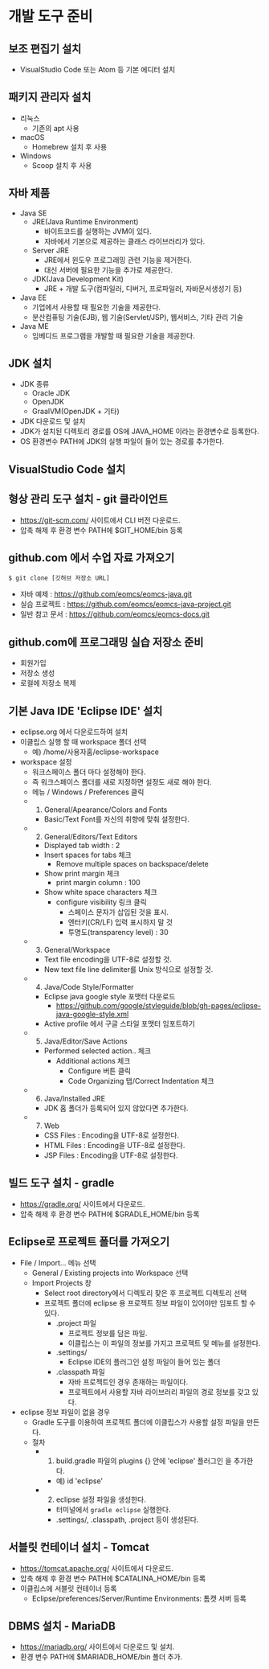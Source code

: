 # 개발 도구 준비

## 보조 편집기 설치

- VisualStudio Code 또는 Atom 등 기본 에디터 설치

## 패키지 관리자 설치

- 리눅스
  - 기존의 apt 사용
- macOS
  - Homebrew 설치 후 사용
- Windows 
  - Scoop 설치 후 사용

## 자바 제품
- Java SE
    - JRE(Java Runtime Environment)
        - 바이트코드를 실행하는 JVM이 있다.
        - 자바에서 기본으로 제공하는 클래스 라이브러리가 있다.
    - Server JRE
        - JRE에서 윈도우 프로그래밍 관련 기능을 제거한다.
        - 대신 서버에 필요한 기능을 추가로 제공한다.
    - JDK(Java Development Kit)
        - JRE + 개발 도구(컴파일러, 디버거, 프로파일러, 자바문서생성기 등)
- Java EE
    - 기업에서 사용할 때 필요한 기술을 제공한다.
    - 분산컴퓨팅 기술(EJB), 웹 기술(Servlet/JSP), 웹서비스, 기타 관리 기술 
- Java ME
    - 임베디드 프로그램을 개발할 때 필요한 기술을 제공한다.

## JDK 설치 
- JDK 종류
  - Oracle JDK
  - OpenJDK
  - GraalVM(OpenJDK + 기타)
- JDK 다운로드 및 설치
- JDK가 설치된 디렉토리 경로를 OS에 JAVA_HOME 이라는 환경변수로 등록한다. 
- OS 환경변수 PATH에 JDK의 실행 파일이 들어 있는 경로를 추가한다.

## VisualStudio Code 설치

## 형상 관리 도구 설치 - git 클라이언트
- https://git-scm.com/ 사이트에서 CLI 버전 다운로드.
- 압축 해제 후 환경 변수 PATH에 $GIT_HOME/bin 등록

## github.com 에서 수업 자료 가져오기
```
$ git clone [깃허브 저장소 URL]
```
- 자바 예제 : https://github.com/eomcs/eomcs-java.git
- 실습 프로젝트 : https://github.com/eomcs/eomcs-java-project.git
- 일반 참고 문서 : https://github.com/eomcs/eomcs-docs.git 

## github.com에 프로그래밍 실습 저장소 준비
  - 회원가입
  - 저장소 생성
  - 로컬에 저장소 복제

## 기본 Java IDE 'Eclipse IDE' 설치  
- eclipse.org 에서 다운로드하여 설치
- 이클립스 실행 할 때 workspace 폴더 선택 
    - 예) /home/사용자홈/eclipse-workspace
- workspace 설정
  - 워크스페이스 폴더 마다 설정해야 한다.
  - 즉 워크스페이스 폴더를 새로 지정하면 설정도 새로 해야 한다.
  - 메뉴 / Windows / Preferences 클릭 
  - 1) General/Apearance/Colors and Fonts
    - Basic/Text Font를 자신의 취향에 맞춰 설정한다.
  - 2) General/Editors/Text Editors
    - Displayed tab width : 2
    - Insert spaces for tabs 체크
      - Remove multiple spaces on backspace/delete
    - Show print margin 체크 
      - print margin column : 100
    - Show white space characters 체크
      - configure visibility 링크 클릭 
        - 스페이스 문자가 삽입된 것을 표시.
        - 엔터키(CR/LF) 입력 표시하지 말 것
        - 투명도(transparency level) : 30
  - 3) General/Workspace
    - Text file encoding을 UTF-8로 설정할 것.
    - New text file line delimiter를 Unix 방식으로 설정할 것.
  - 4) Java/Code Style/Formatter
    - Eclipse java google style 포맷터 다운로드
      - https://github.com/google/styleguide/blob/gh-pages/eclipse-java-google-style.xml
    - Active profile 에서 구글 스타일 포맷터 임포트하기
  - 5) Java/Editor/Save Actions
    - Performed selected action.. 체크
      - Additional actions 체크
        - Configure 버튼 클릭
        - Code Organizing 탭/Correct Indentation 체크
  - 6) Java/Installed JRE
    - JDK 홈 폴더가 등록되어 있지 않았다면 추가한다.
  - 7) Web
    - CSS Files : Encoding을 UTF-8로 설정한다.
    - HTML Files : Encoding을 UTF-8로 설정한다.
    - JSP Files : Encoding을 UTF-8로 설정한다.

## 빌드 도구 설치 - gradle
- https://gradle.org/ 사이트에서 다운로드.
- 압축 해제 후 환경 변수 PATH에 $GRADLE_HOME/bin 등록

## Eclipse로 프로젝트 폴더를 가져오기 
- File / Import... 메뉴 선택
  - General / Existing projects into Workspace 선택 
  - Import Projects 창 
    - Select root directory에서 디렉토리 찾은 후 프로젝트 디렉토리 선택
    - 프로젝트 폴더에 eclipse 용 프로젝트 정보 파일이 있어야만 임포트 할 수 있다.
      - .project 파일
        - 프로젝트 정보를 담은 파일. 
        - 이클립스는 이 파일의 정보를 가지고 프로젝트 및 메뉴를 설정한다.
      - .settings/
        - Eclipse IDE의 플러그인 설정 파일이 들어 있는 폴더
      - .classpath 파일
        - 자바 프로젝트인 경우 존재하는 파일이다.
        - 프로젝트에서 사용할 자바 라이브러리 파일의 경로 정보를 갖고 있다.
- eclipse 정보 파일이 없을 경우
  - Gradle 도구를 이용하여 프로젝트 폴더에 이클립스가 사용할 설정 파일을 만든다.
  - 절차
    - 1) build.gradle 파일의 plugins {} 안에 'eclipse' 플러그인 을 추가한다.
      - 예) id 'eclipse'
    - 2) eclipse 설정 파일을 생성한다.
      - 터미널에서  `gradle eclipse` 실행한다.
      - .settings/, .classpath, .project 등이 생성된다. 

## 서블릿 컨테이너 설치 - Tomcat 
- https://tomcat.apache.org/ 사이트에서 다운로드.
- 압축 해제 후 환경 변수 PATH에 $CATALINA_HOME/bin 등록
- 이클립스에 서블릿 컨테이너 등록
    - Eclipse/preferences/Server/Runtime Environments: 톰캣 서버 등록

## DBMS 설치 - MariaDB
- https://mariadb.org/ 사이트에서 다운로드 및 설치.
- 환경 변수 PATH에 $MARIADB_HOME/bin 폴더 추가.